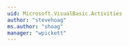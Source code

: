 ```yaml
---
uid: Microsoft.VisualBasic.Activities
author: "stevehoag"
ms.author: "shoag"
manager: "wpickett"
---
```

